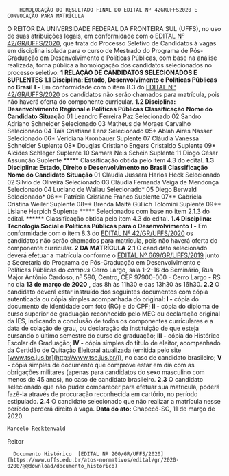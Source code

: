         HOMOLOGAÇÃO DO RESULTADO FINAL DO EDITAL Nº 42GRUFFS2020 E CONVOCAÇÃO PARA MATRÍCULA  

 O REITOR DA UNIVERSIDADE FEDERAL DA FRONTEIRA SUL (UFFS), no uso de suas atribuições legais, em conformidade com o [EDITAL Nº 42/GR/UFFS/2020](https://www.uffs.edu.br/atos-normativos/edital/gr/2020-0042), que trata do Processo Seletivo de Candidatos à vagas em disciplina isolada para o curso de Mestrado do Programa de Pós-Graduação em Desenvolvimento e Políticas Públicas, com base na análise realizada, torna pública a homologação dos candidatos selecionados no processo seletivo:     **1 RELAÇÃO DE CANDIDATOS SELECIONADOS E SUPLENTES**   **1.1 Disciplina: Estado, Desenvolvimento e Políticas Públicas no Brasil**   **I -**  Em conformidade com o item 8.3 do [EDITAL Nº 42/GR/UFFS/2020](https://www.uffs.edu.br/atos-normativos/edital/gr/2020-0042) os candidatos não serão chamados para matrícula, pois não haverá oferta do componente curricular.  **1.2 Disciplina: Desenvolvimento Regional e Políticas Públicas**      **Classificação**      **Nome do Candidato**      **Situação**       01   Leandro Ferreira Paz   Selecionado     02   Sandro Adriano Schneider   Selecionado     03   Matheus de Moraes Carvalho   Selecionado     04   Taís Cristiane Lenz   Selecionado     05*   Ablah Aires Nasser   Selecionado     06*   Veridiana Kronbauer   Suplente     07   Cláudia Vanessa Schneider   Suplente     08*   Douglas Cristiano Engers Cristaldo   Suplente     09*   Alcides Schleger   Suplente     10   Samara Neis Schein   Suplente     11   Diogo César Assunção   Suplente     *****  Classificação obtida pelo item 4.3 do edital.  **1.3 Disciplina: Estado, Direito e Desenvolvimento no Brasil**      **Classificação**      **Nome do Candidato**      **Situação**       01   Cláudia Jussara Harlos Heck   Selecionado     02   Sílvio de Oliveira   Selecionado     03   Cláudia Fernanda Veiga de Mendonça   Selecionado     04   Luciano de Wallau   Selecionado*     05   Diego Berwald   Selecionado*     06**   Patrícia Cristiane Franco   Suplente     07**   Gabriela Cristina Weiler   Suplente     08**   Brenda Maitê Güllich Tolomini   Suplente     09**   Lisiane Herpich   Suplente     *****  Selecionados com base no item 2.1.3 do edital.  ******  Classificação obtida pelo item 4.3 do edital.  **1.4 Disciplina: Tecnologia Social e Políticas Públicas para o Desenvolvimento**   **I -**  Em conformidade com o item 8.3 do [EDITAL Nº 42/GR/UFFS/2020](https://www.uffs.edu.br/atos-normativos/edital/gr/2020-0042) os candidatos não serão chamados para matricula, pois não haverá oferta do componente curricular.     **2 DA MATRÍCULA**   **2.1**  O candidato selecionado deverá efetuar a matrícula conforme o [EDITAL Nº 669/GR/UFFS/2019](https://www.uffs.edu.br/atos-normativos/edital/gr/2019-0669)  junto a Secretaria do Programa de Pós-Graduação em Desenvolvimento e Políticas Públicas do *campus*  Cerro Largo, sala 1-2-16 do Seminário, Rua Major Antônio Cardoso, nº 590, Centro, CEP 97900-000 - Cerro Largo - RS no dia **13 de março de 2020** , das 8h às 11h30 e das 13h30 às 16h30.  **2.2**  O candidato deverá estar instruído dos seguintes documentos com cópia autenticada ou cópia simples acompanhada do original:  **I -**  cópia do documento de identidade com foto (RG) e do CPF;  **II -**  cópia do diploma de curso superior de graduação reconhecido pelo MEC ou declaração original da IES, indicando a conclusão de todos os componentes curriculares e a data de colação de grau, ou declaração da instituição de que esteja cursando o último semestre do curso de graduação;  **III -**  cópia do Histórico Escolar da Graduação;  **IV -**  cópia simples do título de eleitor, acompanhado da Certidão de Quitação Eleitoral atualizada (emitida pelo site [www.tse.jus.br](http://www.tse.jus.br/)), no caso de candidato brasileiro;  **V -**  cópia simples de documento que comprove estar em dia com as obrigações militares (apenas para candidatos do sexo masculino com menos de 45 anos), no caso de candidato brasileiro.  **2.3**  O candidato selecionado que não puder comparecer para efetuar sua matrícula, poderá fazê-la através de procuração reconhecida em cartório, no período estipulado.  **2.4**  O candidato selecionado que não realizar a matrícula nesse período perderá direito à vaga.        **Data do ato:** Chapecó-SC, 11 de março de 2020.   
 

    Marcelo Recktenvald   
 Reitor 

      Documento Histórico  [EDITAL Nº 200/GR/UFFS/2020](https://www.uffs.edu.br/atos-normativos/edital/gr/2020-0200/@@download/documento_historico)     
      